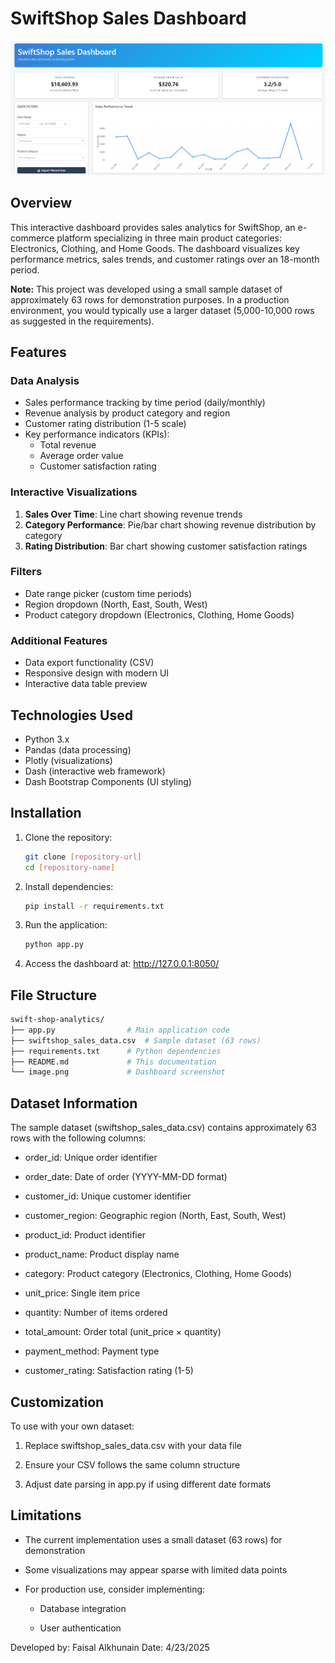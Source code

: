 # SwiftShop Sales Dashboard

![Dashboard Screenshot](image.png)

## Overview
This interactive dashboard provides sales analytics for SwiftShop, an e-commerce platform specializing in three main product categories: Electronics, Clothing, and Home Goods. The dashboard visualizes key performance metrics, sales trends, and customer ratings over an 18-month period.

**Note:** This project was developed using a small sample dataset of approximately 63 rows for demonstration purposes. In a production environment, you would typically use a larger dataset (5,000-10,000 rows as suggested in the requirements).

## Features

### Data Analysis
- Sales performance tracking by time period (daily/monthly)
- Revenue analysis by product category and region
- Customer rating distribution (1-5 scale)
- Key performance indicators (KPIs):
  - Total revenue
  - Average order value
  - Customer satisfaction rating

### Interactive Visualizations
1. **Sales Over Time**: Line chart showing revenue trends
2. **Category Performance**: Pie/bar chart showing revenue distribution by category
3. **Rating Distribution**: Bar chart showing customer satisfaction ratings

### Filters
- Date range picker (custom time periods)
- Region dropdown (North, East, South, West)
- Product category dropdown (Electronics, Clothing, Home Goods)

### Additional Features
- Data export functionality (CSV)
- Responsive design with modern UI
- Interactive data table preview

## Technologies Used
- Python 3.x
- Pandas (data processing)
- Plotly (visualizations)
- Dash (interactive web framework)
- Dash Bootstrap Components (UI styling)

## Installation

1. Clone the repository:
   ```bash
   git clone [repository-url]
   cd [repository-name]
   ```

2. Install dependencies:
    ```bash
    pip install -r requirements.txt
    ```
3. Run the application:
    ```bash
    python app.py
    ```
4. Access the dashboard at: http://127.0.0.1:8050/

## File Structure
```bash
swift-shop-analytics/
├── app.py                # Main application code
├── swiftshop_sales_data.csv  # Sample dataset (63 rows)
├── requirements.txt      # Python dependencies
├── README.md             # This documentation
└── image.png             # Dashboard screenshot
```
## Dataset Information

The sample dataset (swiftshop_sales_data.csv) contains approximately 63 rows with the following columns:

- order_id: Unique order identifier

- order_date: Date of order (YYYY-MM-DD format)

- customer_id: Unique customer identifier

- customer_region: Geographic region (North, East, South, West)

- product_id: Product identifier

- product_name: Product display name

- category: Product category (Electronics, Clothing, Home Goods)

- unit_price: Single item price

- quantity: Number of items ordered

- total_amount: Order total (unit_price × quantity)

- payment_method: Payment type

- customer_rating: Satisfaction rating (1-5)

## Customization

To use with your own dataset:

1. Replace swiftshop_sales_data.csv with your data file

2. Ensure your CSV follows the same column structure

3. Adjust date parsing in app.py if using different date formats

## Limitations

- The current implementation uses a small dataset (63 rows) for demonstration

- Some visualizations may appear sparse with limited data points

- For production use, consider implementing:

    - Database integration

    - User authentication



Developed by: Faisal Alkhunain
Date: 4/23/2025